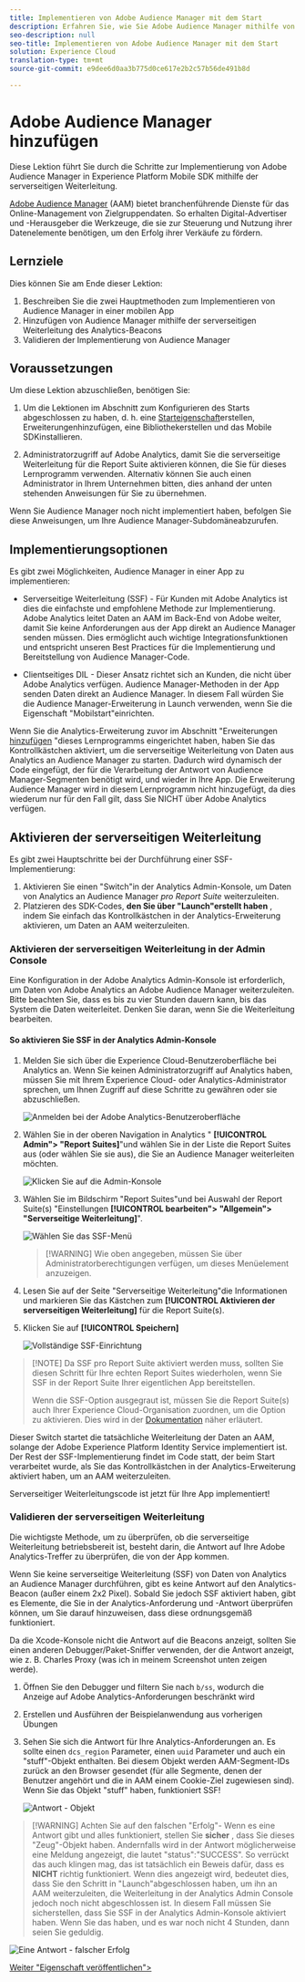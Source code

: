 ```yaml
---
title: Implementieren von Adobe Audience Manager mit dem Start
description: Erfahren Sie, wie Sie Adobe Audience Manager mithilfe von serverseitigem Weiterleiten und Starten auf Ihrer Website implementieren. Diese Lektion ist Teil des Lernprogramms "Implementing the Experience Cloud in Mobile iOS Objective-C Applications"(Implementieren der Experience Cloud in Mobile-iOS-Anwendungen).
seo-description: null
seo-title: Implementieren von Adobe Audience Manager mit dem Start
solution: Experience Cloud
translation-type: tm+mt
source-git-commit: e9dee6d0aa3b775d0ce617e2b2c57b56de491b8d

---
```



# Adobe Audience Manager hinzufügen

Diese Lektion führt Sie durch die Schritte zur Implementierung von Adobe Audience Manager in Experience Platform Mobile SDK mithilfe der serverseitigen Weiterleitung.

[Adobe Audience Manager](https://docs.adobe.com/content/help/en/audience-manager/user-guide/aam-home.html) (AAM) bietet branchenführende Dienste für das Online-Management von Zielgruppendaten. So erhalten Digital-Advertiser und -Herausgeber die Werkzeuge, die sie zur Steuerung und Nutzung ihrer Datenelemente benötigen, um den Erfolg ihrer Verkäufe zu fördern.

## Lernziele

Dies können Sie am Ende dieser Lektion:

1. Beschreiben Sie die zwei Hauptmethoden zum Implementieren von Audience Manager in einer mobilen App
1. Hinzufügen von Audience Manager mithilfe der serverseitigen Weiterleitung des Analytics-Beacons
1. Validieren der Implementierung von Audience Manager

## Voraussetzungen 

Um diese Lektion abzuschließen, benötigen Sie:

1. Um die Lektionen im Abschnitt zum Konfigurieren des Starts abgeschlossen zu haben, d. h. eine [Starteigenschaft](launch-create-a-property.md)erstellen, Erweiterungen[](launch-add-extensions.md)hinzufügen, eine Bibliothek[](launch-create-a-library.md)erstellen und das Mobile SDK[](launch-install-the-mobile-sdk.md)installieren.

1. Administratorzugriff auf Adobe Analytics, damit Sie die serverseitige Weiterleitung für die Report Suite aktivieren können, die Sie für dieses Lernprogramm verwenden. Alternativ können Sie auch einen Administrator in Ihrem Unternehmen bitten, dies anhand der unten stehenden Anweisungen für Sie zu übernehmen.

Wenn Sie Audience Manager noch nicht implementiert haben, befolgen Sie diese Anweisungen, um Ihre Audience Manager-Subdomäne[](https://docs.adobe.com/content/help/en/audience-manager-learn/tutorials/web-implementation/how-to-identify-your-partner-id-or-subdomain.html)abzurufen.

## Implementierungsoptionen

Es gibt zwei Möglichkeiten, Audience Manager in einer App zu implementieren:

* Serverseitige Weiterleitung (SSF) - Für Kunden mit Adobe Analytics ist dies die einfachste und empfohlene Methode zur Implementierung. Adobe Analytics leitet Daten an AAM im Back-End von Adobe weiter, damit Sie keine Anforderungen aus der App direkt an Audience Manager senden müssen. Dies ermöglicht auch wichtige Integrationsfunktionen und entspricht unseren Best Practices für die Implementierung und Bereitstellung von Audience Manager-Code.

* Clientseitiges DIL - Dieser Ansatz richtet sich an Kunden, die nicht über Adobe Analytics verfügen. Audience Manager-Methoden in der App senden Daten direkt an Audience Manager. In diesem Fall würden Sie die Audience Manager-Erweiterung in Launch verwenden, wenn Sie die Eigenschaft "Mobilstart"einrichten.

Wenn Sie die Analytics-Erweiterung zuvor im Abschnitt "Erweiterungen [hinzufügen](launch-add-extensions.md) "dieses Lernprogramms eingerichtet haben, haben Sie das Kontrollkästchen aktiviert, um die serverseitige Weiterleitung von Daten aus Analytics an Audience Manager zu starten. Dadurch wird dynamisch der Code eingefügt, der für die Verarbeitung der Antwort von Audience Manager-Segmenten benötigt wird, und wieder in Ihre App. Die Erweiterung Audience Manager wird in diesem Lernprogramm nicht hinzugefügt, da dies wiederum nur für den Fall gilt, dass Sie NICHT über Adobe Analytics verfügen.

## Aktivieren der serverseitigen Weiterleitung

Es gibt zwei Hauptschritte bei der Durchführung einer SSF-Implementierung:

1. Aktivieren Sie einen "Switch"in der Analytics Admin-Konsole, um Daten von Analytics an Audience Manager *pro Report Suite* weiterzuleiten.
1. Platzieren des SDK-Codes, **den Sie über "Launch"erstellt haben** , indem Sie einfach das Kontrollkästchen in der Analytics-Erweiterung aktivieren, um Daten an AAM weiterzuleiten.

### Aktivieren der serverseitigen Weiterleitung in der Admin Console

Eine Konfiguration in der Adobe Analytics Admin-Konsole ist erforderlich, um Daten von Adobe Analytics an Adobe Audience Manager weiterzuleiten. Bitte beachten Sie, dass es bis zu vier Stunden dauern kann, bis das System die Daten weiterleitet. Denken Sie daran, wenn Sie die Weiterleitung bearbeiten.

#### So aktivieren Sie SSF in der Analytics Admin-Konsole

1. Melden Sie sich über die Experience Cloud-Benutzeroberfläche bei Analytics an. Wenn Sie keinen Administratorzugriff auf Analytics haben, müssen Sie mit Ihrem Experience Cloud- oder Analytics-Administrator sprechen, um Ihnen Zugriff auf diese Schritte zu gewähren oder sie abzuschließen.

   ![Anmelden bei der Adobe Analytics-Benutzeroberfläche](images/mobile-aam-logIntoAnalytics.png)

1. Wählen Sie in der oberen Navigation in Analytics " **[!UICONTROL Admin"&gt; "Report Suites]**"und wählen Sie in der Liste die Report Suites aus (oder wählen Sie sie aus), die Sie an Audience Manager weiterleiten möchten.

   ![Klicken Sie auf die Admin-Konsole](images/mobile-aam-analyticsAdminConsoleReportSuites.png)

1. Wählen Sie im Bildschirm "Report Suites"und bei Auswahl der Report Suite(s) "Einstellungen **[!UICONTROL bearbeiten"&gt; "Allgemein"&gt; "Serverseitige Weiterleitung]**".

   ![Wählen Sie das SSF-Menü](images/mobile-aam-selectSSFmenu.png)

   >[!WARNING] Wie oben angegeben, müssen Sie über Administratorberechtigungen verfügen, um dieses Menüelement anzuzeigen.

1. Lesen Sie auf der Seite "Serverseitige Weiterleitung"die Informationen und markieren Sie das Kästchen zum **[!UICONTROL Aktivieren der serverseitigen Weiterleitung]** für die Report Suite(s).

1. Klicken Sie auf **[!UICONTROL Speichern]**

   ![Vollständige SSF-Einrichtung](images/mobile-aam-enableSSFcomplete.png)

>[!NOTE] Da SSF pro Report Suite aktiviert werden muss, sollten Sie diesen Schritt für Ihre echten Report Suites wiederholen, wenn Sie SSF in der Report Suite Ihrer eigentlichen App bereitstellen.
>
>Wenn die SSF-Option ausgegraut ist, müssen Sie die Report Suite(s) auch Ihrer Experience Cloud-Organisation zuordnen, um die Option zu aktivieren. Dies wird in der [Dokumentation](https://docs.adobe.com/content/help/en/core-services/interface/about-core-services/report-suite-mapping.html) näher erläutert.

Dieser Switch startet die tatsächliche Weiterleitung der Daten an AAM, solange der Adobe Experience Platform Identity Service implementiert ist. Der Rest der SSF-Implementierung findet im Code statt, der beim Start verarbeitet wurde, als Sie das Kontrollkästchen in der Analytics-Erweiterung aktiviert haben, um an AAM weiterzuleiten.

Serverseitiger Weiterleitungscode ist jetzt für Ihre App implementiert!

### Validieren der serverseitigen Weiterleitung

Die wichtigste Methode, um zu überprüfen, ob die serverseitige Weiterleitung betriebsbereit ist, besteht darin, die Antwort auf Ihre Adobe Analytics-Treffer zu überprüfen, die von der App kommen.

Wenn Sie keine serverseitige Weiterleitung (SSF) von Daten von Analytics an Audience Manager durchführen, gibt es keine Antwort auf den Analytics-Beacon (außer einem 2x2 Pixel). Sobald Sie jedoch SSF aktiviert haben, gibt es Elemente, die Sie in der Analytics-Anforderung und -Antwort überprüfen können, um Sie darauf hinzuweisen, dass diese ordnungsgemäß funktioniert.

Da die Xcode-Konsole nicht die Antwort auf die Beacons anzeigt, sollten Sie einen anderen Debugger/Paket-Sniffer verwenden, der die Antwort anzeigt, wie z. B. Charles Proxy (was ich in meinem Screenshot unten zeigen werde).

1. Öffnen Sie den Debugger und filtern Sie nach `b/ss`, wodurch die Anzeige auf Adobe Analytics-Anforderungen beschränkt wird
1. Erstellen und Ausführen der Beispielanwendung aus vorherigen Übungen
1. Sehen Sie sich die Antwort für Ihre Analytics-Anforderungen an. Es sollte einen `dcs_region` Parameter, einen `uuid` Parameter und auch ein "stuff"-Objekt enthalten. Bei diesem Objekt werden AAM-Segment-IDs zurück an den Browser gesendet (für alle Segmente, denen der Benutzer angehört und die in AAM einem Cookie-Ziel zugewiesen sind). Wenn Sie das Objekt "stuff" haben, funktioniert SSF!

   ![Antwort - Objekt](images/mobile-aam-AAresponseCharles.png)

>[!WARNING] Achten Sie auf den falschen "Erfolg"- Wenn es eine Antwort gibt und alles funktioniert, stellen Sie **sicher** , dass Sie dieses "Zeug"-Objekt haben. Andernfalls wird in der Antwort möglicherweise eine Meldung angezeigt, die lautet "status":"SUCCESS". So verrückt das auch klingen mag, das ist tatsächlich ein Beweis dafür, dass es **NICHT** richtig funktioniert. Wenn dies angezeigt wird, bedeutet dies, dass Sie den Schritt in "Launch"abgeschlossen haben, um ihn an AAM weiterzuleiten, die Weiterleitung in der Analytics Admin Console jedoch noch nicht abgeschlossen ist. In diesem Fall müssen Sie sicherstellen, dass Sie SSF in der Analytics Admin-Konsole aktiviert haben. Wenn Sie das haben, und es war noch nicht 4 Stunden, dann seien Sie geduldig.

![Eine Antwort - falscher Erfolg](images/mobile-aam-unsuccessful-SSF.png)

[Weiter "Eigenschaft veröffentlichen"&gt;](publish.md)